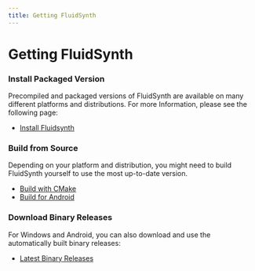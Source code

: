 ```yaml
---
title: Getting FluidSynth
---
```


# Getting FluidSynth

### Install Packaged Version

Precompiled and packaged versions of FluidSynth are available on many different platforms and distributions.
For more Information, please see the following page:
 - [Install Fluidsynth](https://github.com/FluidSynth/fluidsynth/wiki/Download)

### Build from Source

Depending on your platform and distribution, you might need to build FluidSynth yourself to use the
most up-to-date version.
 - [Build with CMake](https://github.com/FluidSynth/fluidsynth/wiki/BuildingWithCMake)
 - [Build for Android](https://github.com/FluidSynth/fluidsynth/wiki/BuildingForAndroid)

### Download Binary Releases

For Windows and Android, you can also download and use the automatically built binary releases:
 - [Latest Binary Releases](https://github.com/FluidSynth/fluidsynth/releases/latest)

